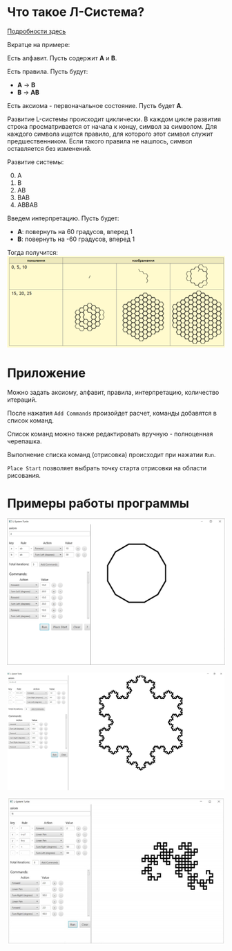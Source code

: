 # Что такое Л-Система?
[Подробности здесь](http://mech.math.msu.su/~shvetz/54/inf/perl-problems/chLSystems.xhtml)

Вкратце на примере:

Есть алфавит. Пусть содержит **А** и **В**.

Есть правила. Пусть будут:
*   **А** → **B**
*   **B** → **AB**

Есть аксиома - первоначальное состояние. Пусть будет **А**.

Развитие L-системы происходит циклически. В каждом цикле развития строка просматривается от начала к концу, символ за символом. Для каждого символа ищется правило, для которого этот символ служит предшественником. Если такого правила не нашлось, символ оставляется без изменений.

Развитие системы:

0. А
1. В
2. АВ
3. ВАВ
4. АВВАВ

Введем интерпретацию. Пусть будет:
* **А**: повернуть на 60 градусов, вперед 1
* **В**: повернуть на -60 градусов, вперед 1

Тогда получится:
![результат](отчет/Пример_черепашки.PNG)

# Приложение
Можно задать аксиому, алфавит, правила, интерпретацию, количество итераций.

После нажатия `Add Commands` произойдет расчет, команды добавятся в список команд.

Список команд можно также редактировать вручную - полноценная черепашка.

Выполнение списка команд (отрисовка) происходит при нажатии `Run`.

`Place Start` позволяет выбрать точку старта отрисовки на области рисования.

# Примеры работы программы

![круг](отчет/круг.jpg)

![снежинка](отчет/снежинка_коха.jpg)

![дракон](отчет/драконХартера-Хейтвея.jpg)